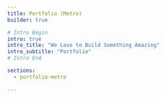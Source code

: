 ```yaml
---
title: Portfolio (Metro)
builder: true

# Intro Begin
intro: true
intro_title: "We Love to Build Something Amazing"
intro_subtitle: "Portfolio"
# Intro End

sections:
  - portfolio-metro
  
---
```

